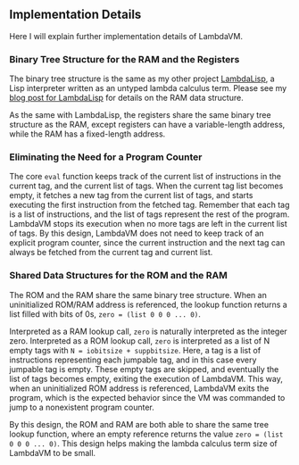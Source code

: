 ## Implementation Details
Here I will explain further implementation details of LambdaVM.

### Binary Tree Structure for the RAM and the Registers
The binary tree structure is the same as my other project [LambdaLisp](https://github.com/woodrush/lambdalisp), a Lisp interpreter written as an untyped lambda calculus term.
Please see my [blog post for LambdaLisp](https://woodrush.github.io/blog/lambdalisp.html#virtual-heap-memory-ram) for details on the RAM data structure.

As the same with LambdaLisp, the registers share the same binary tree structure as the RAM, except registers can have a variable-length address, while the RAM has a fixed-length address.


### Eliminating the Need for a Program Counter
The core `eval` function keeps track of the current list of instructions in the current tag, and the current list of tags.
When the current tag list becomes empty, it fetches a new tag from the current list of tags,
and starts executing the first instruction from the fetched tag.
Remember that each tag is a list of instructions, and the list of tags represent the rest of the program.
LambdaVM stops its execution when no more tags are left in the current list of tags.
By this design, LambdaVM does not need to keep track of an explicit program counter, since the current instruction and the next tag can always be fetched from the current tag and current list.


### Shared Data Structures for the ROM and the RAM
The ROM and the RAM share the same binary tree structure.
When an uninitialized ROM/RAM address is referenced, the lookup function returns a list filled with bits of 0s, `zero = (list 0 0 0 ... 0)`.

Interpreted as a RAM lookup call, `zero` is naturally interpreted as the integer zero.
Interpreted as a ROM lookup call, `zero` is interpreted as a list of N empty tags with `N = iobitsize + suppbitsize`.
Here, a tag is a list of instructions representing each jumpable tag,
and in this case every jumpable tag is empty.
These empty tags are skipped, and eventually the list of tags becomes empty, exiting the execution of LambdaVM.
This way, when an uninitialized ROM address is referenced, LambdaVM exits the program, which is the expected behavior since the VM was commanded to jump to a nonexistent program counter.

By this design, the ROM and RAM are both able to share the same tree lookup function, where an empty reference returns the value `zero = (list 0 0 0 ... 0)`.
This design helps making the lambda calculus term size of LambdaVM to be small.
